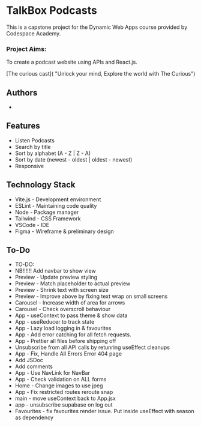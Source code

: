 
# TalkBox Podcasts

This is a capstone project for the Dynamic Web Apps course provided by Codespace Academy.

### Project Aims:
To create a podcast website using APIs and React.js.

[The curious cast]( "Unlock your mind, Explore the world with The Curious")



## Authors

- 


## Features

- Listen Podcasts
- Search by title
- Sort by alphabet (A - Z | Z - A)
- Sort by date (newest - oldest | oldest - newest)
- Responsive


## Technology Stack

- Vite.js - Development environment
- ESLint - Maintaining code quality
- Node -  Package manager
- Tailwind - CSS Framework
- VSCode - IDE
- Figma - Wireframe & preliminary design
## To-Do

 * TO-DO:
 * NB!!!!!! Add navbar to show view
 * Preview - Update preview styling
 * Preview - Match placeholder to actual preview
 * Preview - Shrink text with screen size
 * Preview - Improve above by fixing text wrap on small screens
 * Carousel - Increase width of area for arrows
 * Carousel - Check overscroll behaviour
 * App - useContext to pass theme & show data
 * App - useReducer to track state
 * App - Lazy load logging in & favourites
 * App - Add error catching for all fetch requests.
 * App - Prettier all files before shipping off
 * Unsubscribe from all API calls by retunring useEffect cleanups
 * App - Fix, Handle All Errors Error 404 page
 * Add JSDoc
 * Add comments
 * App - Use NavLink for NavBar
 * App - Check validation on ALL forms
 * Home - Change images to use jpeg
 * App - Fix restricted routes reroute snap
 * main - move useContext back to App.jsx
 * app - unsubscribe supabase on log out
 * Favourites - fix favourites render issue. Put inside useEffect with season as dependency

